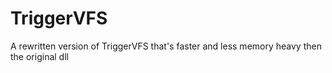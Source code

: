 TriggerVFS
==========

A rewritten version of TriggerVFS that's faster and less memory heavy then the original dll
